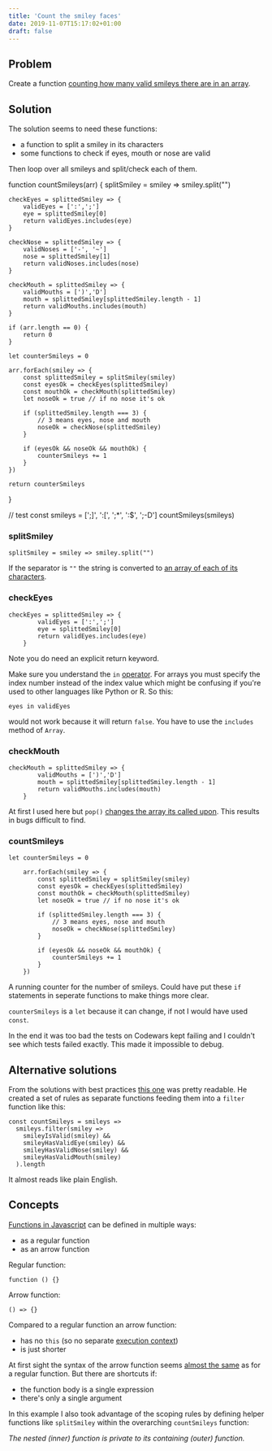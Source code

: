 ```yaml
---
title: 'Count the smiley faces'
date: 2019-11-07T15:17:02+01:00
draft: false
---
```


## Problem

Create a function [counting how many valid smileys there are in an array](https://www.codewars.com/kata/583203e6eb35d7980400002a/train/javascript).

## Solution

The solution seems to need these functions:

- a function to split a smiley in its characters
- some functions to check if eyes, mouth or nose are valid

Then loop over all smileys and split/check each of them.

<script src="https://embed.runkit.com" data-element-id="my-element"></script>

<div id="my-element">function countSmileys(arr) {
    splitSmiley = smiley => smiley.split("")

    checkEyes = splittedSmiley => {
        validEyes = [':',';']
        eye = splittedSmiley[0]
        return validEyes.includes(eye)
    }

    checkNose = splittedSmiley => {
        validNoses = ['-', '~']
        nose = splittedSmiley[1]
        return validNoses.includes(nose)
    }

    checkMouth = splittedSmiley => {
        validMouths = [')','D']
        mouth = splittedSmiley[splittedSmiley.length - 1]
        return validMouths.includes(mouth)
    }

    if (arr.length == 0) {
        return 0
    }

    let counterSmileys = 0

    arr.forEach(smiley => {
        const splittedSmiley = splitSmiley(smiley)
        const eyesOk = checkEyes(splittedSmiley)
        const mouthOk = checkMouth(splittedSmiley)
        let noseOk = true // if no nose it's ok

        if (splittedSmiley.length === 3) {
            // 3 means eyes, nose and mouth
            noseOk = checkNose(splittedSmiley)
        }

        if (eyesOk && noseOk && mouthOk) {
            counterSmileys += 1
        }
    })

    return counterSmileys

}

// test
const smileys = [';]', ':[', ';*', ':$', ';-D']
countSmileys(smileys)</div>

### splitSmiley

```
splitSmiley = smiley => smiley.split("")
```

If the separator is `""` the string is converted to [an array of each of its characters](https://developer.mozilla.org/en-US/docs/Web/JavaScript/Reference/Global_Objects/String/split).

### checkEyes

```
checkEyes = splittedSmiley => {
        validEyes = [':',';']
        eye = splittedSmiley[0]
        return validEyes.includes(eye)
    }
```

Note you do need an explicit return keyword.

Make sure you understand the `in` [operator](https://developer.mozilla.org/en-US/docs/Web/JavaScript/Reference/Operators/in). For arrays you must specify the index number instead of the index value which might be confusing if you're used to other languages like Python or R. So this:

```
eyes in validEyes
```

would not work because it will return `false`. You have to use the `includes` method of `Array`.

### checkMouth

```
checkMouth = splittedSmiley => {
        validMouths = [')','D']
        mouth = splittedSmiley[splittedSmiley.length - 1]
        return validMouths.includes(mouth)
    }
```

At first I used here but `pop()` [changes the array its called upon](https://developer.mozilla.org/en-US/docs/Web/JavaScript/Reference/Global_Objects/Array/pop). This results in bugs difficult to find.

### countSmileys

```
let counterSmileys = 0

    arr.forEach(smiley => {
        const splittedSmiley = splitSmiley(smiley)
        const eyesOk = checkEyes(splittedSmiley)
        const mouthOk = checkMouth(splittedSmiley)
        let noseOk = true // if no nose it's ok

        if (splittedSmiley.length === 3) {
            // 3 means eyes, nose and mouth
            noseOk = checkNose(splittedSmiley)
        }

        if (eyesOk && noseOk && mouthOk) {
            counterSmileys += 1
        }
    })
```

A running counter for the number of smileys. Could have put these `if` statements in seperate functions to make things more clear.

`counterSmileys` is a `let` because it can change, if not I would have used `const`.

In the end it was too bad the tests on Codewars kept failing and I couldn't see which tests failed exactly. This made it impossible to debug.

## Alternative solutions

From the solutions with best practices [this one](https://www.codewars.com/kata/reviews/583203efeb35d7980400002c/groups/5a7543187e3b173d76000aa7) was pretty readable. He created a set of rules as separate functions feeding them into a `filter` function like this:

```
const countSmileys = smileys =>
  smileys.filter(smiley =>
    smileyIsValid(smiley) &&
    smileyHasValidEye(smiley) &&
    smileyHasValidNose(smiley) &&
    smileyHasValidMouth(smiley)
  ).length
```

It almost reads like plain English.

## Concepts

[Functions in Javascript](https://developer.mozilla.org/en-US/docs/Web/JavaScript/Guide/Functions) can be defined in multiple ways:

- as a regular function
- as an arrow function

Regular function:

```
function () {}
```

Arrow function:

```
() => {}
```

Compared to a regular function an arrow function:

- has no `this` (so no separate [execution context](https://codeburst.io/all-about-this-and-new-keywords-in-javascript-38039f71780c))
- is just shorter

At first sight the syntax of the arrow function seems [almost the same](https://zendev.com/2018/10/01/javascript-arrow-functions-how-why-when.html) as for a regular function. But there are shortcuts if:

- the function body is a single expression
- there's only a single argument

In this example I also took advantage of the scoping rules by defining helper functions like `splitSmiley` within the overarching `countSmileys` function:

_The nested (inner) function is private to its containing (outer) function._
